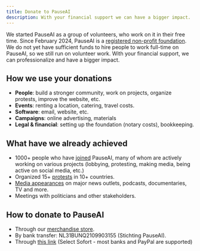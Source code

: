 ```yaml
---
title: Donate to PauseAI
description: With your financial support we can have a bigger impact.
---
```


We started PauseAI as a group of volunteers, who work on it in their free time.
Since February 2024, PauseAI is a [registered non-profit foundation](/legal).
We do not yet have sufficient funds to hire people to work full-time on PauseAI, so we still run on volunteer work.
With your financial support, we can professionalize and have a bigger impact.

## How we use your donations

- **People**: build a stronger community, work on projects, organize protests, improve the website, etc.
- **Events**: renting a location, catering, travel costs.
- **Software**: email, website, etc.
- **Campaigns**: online advertising, materials
- **Legal & financial**: setting up the foundation (notary costs), bookkeeping.

## What have we already achieved

- 1000+ people who have [joined](/join) PauseAI, many of whom are actively working on various projects (lobbying, protesting, making media, being active on social media, etc.)
- Organized 15+ [protests](/protests) in 10+ countries.
- [Media appearances](/press) on major news outlets, podcasts, documentaries, TV and more.
- Meetings with politicians and other stakeholders.

## How to donate to PauseAI

- Through our [merchandise store](https://pauseai-shop.fourthwall.com/).
- By bank transfer: NL31BUNQ2109903155 (Stichting PauseAI).
- Through [this link](https://bunq.me/pauseai) (Select Sofort - most banks and PayPal are supported)
